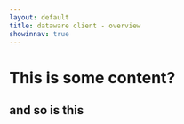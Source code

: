 ```yaml
---
layout: default
title: dataware client - overview 
showinnav: true
---
```


# This is some content?
## and so is this
